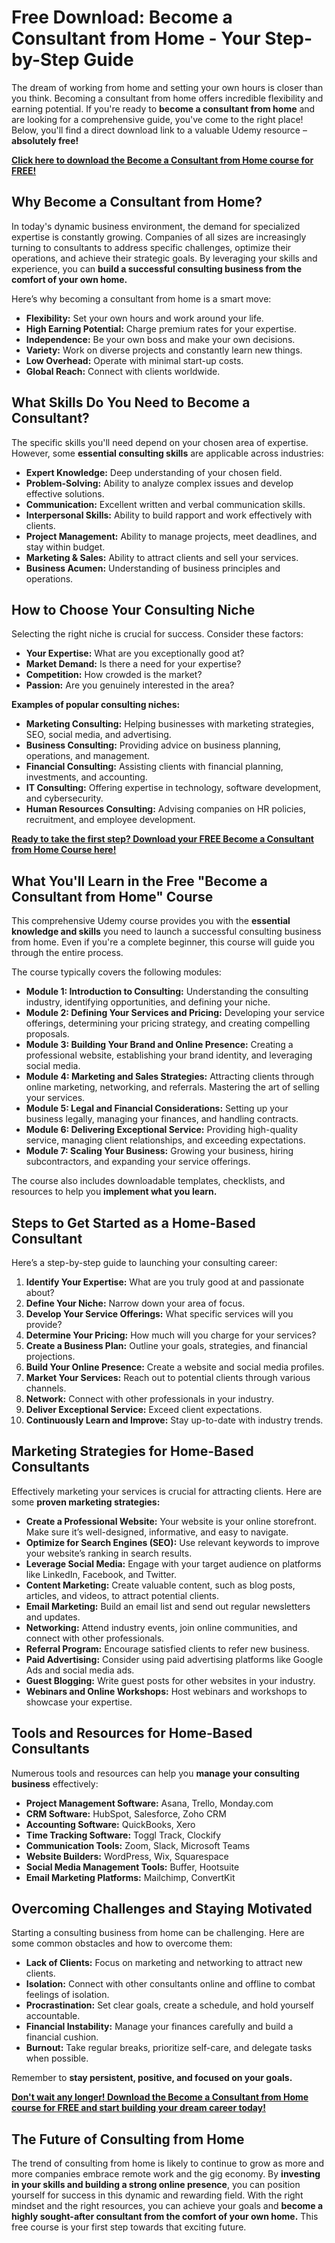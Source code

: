 # Free Download: Become a Consultant from Home - Your Step-by-Step Guide

The dream of working from home and setting your own hours is closer than you think. Becoming a consultant from home offers incredible flexibility and earning potential. If you're ready to **become a consultant from home** and are looking for a comprehensive guide, you've come to the right place! Below, you'll find a direct download link to a valuable Udemy resource – **absolutely free!**

[**Click here to download the Become a Consultant from Home course for FREE!**](https://udemywork.com/become-a-consultant-from-home)

## Why Become a Consultant from Home?

In today's dynamic business environment, the demand for specialized expertise is constantly growing. Companies of all sizes are increasingly turning to consultants to address specific challenges, optimize their operations, and achieve their strategic goals. By leveraging your skills and experience, you can **build a successful consulting business from the comfort of your own home.**

Here’s why becoming a consultant from home is a smart move:

*   **Flexibility:** Set your own hours and work around your life.
*   **High Earning Potential:** Charge premium rates for your expertise.
*   **Independence:** Be your own boss and make your own decisions.
*   **Variety:** Work on diverse projects and constantly learn new things.
*   **Low Overhead:** Operate with minimal start-up costs.
*   **Global Reach:** Connect with clients worldwide.

## What Skills Do You Need to Become a Consultant?

The specific skills you'll need depend on your chosen area of expertise. However, some **essential consulting skills** are applicable across industries:

*   **Expert Knowledge:** Deep understanding of your chosen field.
*   **Problem-Solving:** Ability to analyze complex issues and develop effective solutions.
*   **Communication:** Excellent written and verbal communication skills.
*   **Interpersonal Skills:** Ability to build rapport and work effectively with clients.
*   **Project Management:** Ability to manage projects, meet deadlines, and stay within budget.
*   **Marketing & Sales:** Ability to attract clients and sell your services.
*   **Business Acumen:** Understanding of business principles and operations.

## How to Choose Your Consulting Niche

Selecting the right niche is crucial for success. Consider these factors:

*   **Your Expertise:** What are you exceptionally good at?
*   **Market Demand:** Is there a need for your expertise?
*   **Competition:** How crowded is the market?
*   **Passion:** Are you genuinely interested in the area?

**Examples of popular consulting niches:**

*   **Marketing Consulting:** Helping businesses with marketing strategies, SEO, social media, and advertising.
*   **Business Consulting:** Providing advice on business planning, operations, and management.
*   **Financial Consulting:** Assisting clients with financial planning, investments, and accounting.
*   **IT Consulting:** Offering expertise in technology, software development, and cybersecurity.
*   **Human Resources Consulting:** Advising companies on HR policies, recruitment, and employee development.

[**Ready to take the first step? Download your FREE Become a Consultant from Home Course here!**](https://udemywork.com/become-a-consultant-from-home)

## What You'll Learn in the Free "Become a Consultant from Home" Course

This comprehensive Udemy course provides you with the **essential knowledge and skills** you need to launch a successful consulting business from home. Even if you're a complete beginner, this course will guide you through the entire process.

The course typically covers the following modules:

*   **Module 1: Introduction to Consulting:** Understanding the consulting industry, identifying opportunities, and defining your niche.
*   **Module 2: Defining Your Services and Pricing:** Developing your service offerings, determining your pricing strategy, and creating compelling proposals.
*   **Module 3: Building Your Brand and Online Presence:** Creating a professional website, establishing your brand identity, and leveraging social media.
*   **Module 4: Marketing and Sales Strategies:** Attracting clients through online marketing, networking, and referrals. Mastering the art of selling your services.
*   **Module 5: Legal and Financial Considerations:** Setting up your business legally, managing your finances, and handling contracts.
*   **Module 6: Delivering Exceptional Service:** Providing high-quality service, managing client relationships, and exceeding expectations.
*   **Module 7: Scaling Your Business:** Growing your business, hiring subcontractors, and expanding your service offerings.

The course also includes downloadable templates, checklists, and resources to help you **implement what you learn.**

## Steps to Get Started as a Home-Based Consultant

Here’s a step-by-step guide to launching your consulting career:

1.  **Identify Your Expertise:** What are you truly good at and passionate about?
2.  **Define Your Niche:** Narrow down your area of focus.
3.  **Develop Your Service Offerings:** What specific services will you provide?
4.  **Determine Your Pricing:** How much will you charge for your services?
5.  **Create a Business Plan:** Outline your goals, strategies, and financial projections.
6.  **Build Your Online Presence:** Create a website and social media profiles.
7.  **Market Your Services:** Reach out to potential clients through various channels.
8.  **Network:** Connect with other professionals in your industry.
9.  **Deliver Exceptional Service:** Exceed client expectations.
10. **Continuously Learn and Improve:** Stay up-to-date with industry trends.

## Marketing Strategies for Home-Based Consultants

Effectively marketing your services is crucial for attracting clients. Here are some **proven marketing strategies:**

*   **Create a Professional Website:** Your website is your online storefront. Make sure it’s well-designed, informative, and easy to navigate.
*   **Optimize for Search Engines (SEO):** Use relevant keywords to improve your website’s ranking in search results.
*   **Leverage Social Media:** Engage with your target audience on platforms like LinkedIn, Facebook, and Twitter.
*   **Content Marketing:** Create valuable content, such as blog posts, articles, and videos, to attract potential clients.
*   **Email Marketing:** Build an email list and send out regular newsletters and updates.
*   **Networking:** Attend industry events, join online communities, and connect with other professionals.
*   **Referral Program:** Encourage satisfied clients to refer new business.
*   **Paid Advertising:** Consider using paid advertising platforms like Google Ads and social media ads.
*   **Guest Blogging:** Write guest posts for other websites in your industry.
*   **Webinars and Online Workshops:** Host webinars and workshops to showcase your expertise.

## Tools and Resources for Home-Based Consultants

Numerous tools and resources can help you **manage your consulting business** effectively:

*   **Project Management Software:** Asana, Trello, Monday.com
*   **CRM Software:** HubSpot, Salesforce, Zoho CRM
*   **Accounting Software:** QuickBooks, Xero
*   **Time Tracking Software:** Toggl Track, Clockify
*   **Communication Tools:** Zoom, Slack, Microsoft Teams
*   **Website Builders:** WordPress, Wix, Squarespace
*   **Social Media Management Tools:** Buffer, Hootsuite
*   **Email Marketing Platforms:** Mailchimp, ConvertKit

## Overcoming Challenges and Staying Motivated

Starting a consulting business from home can be challenging. Here are some common obstacles and how to overcome them:

*   **Lack of Clients:** Focus on marketing and networking to attract new clients.
*   **Isolation:** Connect with other consultants online and offline to combat feelings of isolation.
*   **Procrastination:** Set clear goals, create a schedule, and hold yourself accountable.
*   **Financial Instability:** Manage your finances carefully and build a financial cushion.
*   **Burnout:** Take regular breaks, prioritize self-care, and delegate tasks when possible.

Remember to **stay persistent, positive, and focused on your goals.**

[**Don't wait any longer! Download the Become a Consultant from Home course for FREE and start building your dream career today!**](https://udemywork.com/become-a-consultant-from-home)

## The Future of Consulting from Home

The trend of consulting from home is likely to continue to grow as more and more companies embrace remote work and the gig economy. By **investing in your skills and building a strong online presence**, you can position yourself for success in this dynamic and rewarding field. With the right mindset and the right resources, you can achieve your goals and **become a highly sought-after consultant from the comfort of your own home.** This free course is your first step towards that exciting future.
